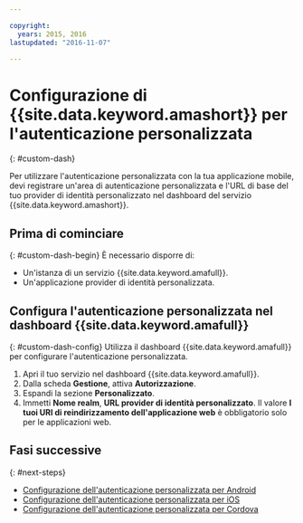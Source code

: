 ```yaml
---

copyright:
  years: 2015, 2016
lastupdated: "2016-11-07"

---
```


# Configurazione di {{site.data.keyword.amashort}} per l'autenticazione personalizzata
{: #custom-dash}


Per utilizzare l'autenticazione personalizzata con la tua applicazione mobile, devi registrare un'area di autenticazione personalizzata e l'URL di base del tuo provider di identità personalizzato nel dashboard del servizio {{site.data.keyword.amashort}}.

## Prima di cominciare
{: #custom-dash-begin}
È necessario disporre di:
* Un'istanza di un servizio {{site.data.keyword.amafull}}.
* Un'applicazione provider di identità personalizzata. 

## Configura l'autenticazione personalizzata nel dashboard {{site.data.keyword.amafull}}
{: #custom-dash-config}
Utilizza il dashboard {{site.data.keyword.amafull}} per configurare l'autenticazione personalizzata.

1. Apri il tuo servizio nel dashboard {{site.data.keyword.amafull}}.
1. Dalla scheda **Gestione**, attiva **Autorizzazione**.
1. Espandi la sezione **Personalizzato**. 
1. Immetti **Nome realm**, **URL provider di identità personalizzato**. Il valore **I tuoi URI di reindirizzamento dell'applicazione web** è obbligatorio solo per le applicazioni web.

## Fasi successive
{: #next-steps}
* [Configurazione dell'autenticazione personalizzata per Android](custom-auth-android.html)
* [Configurazione dell'autenticazione personalizzata per iOS](custom-auth-ios.html)
* [Configurazione dell'autenticazione personalizzata per Cordova](custom-auth-cordova.html)
